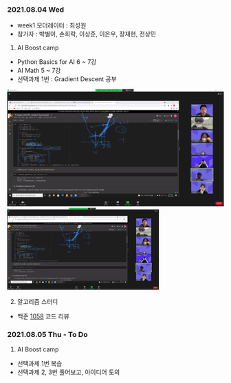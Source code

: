 ### 2021.08.04 Wed

- week1 모더레이터 : 최성원
- 참가자 : 박별이, 손희락, 이상준, 이은우, 장재현, 전상민



1. AI Boost camp
- Python Basics for AI 6 ~ 7강
- AI Math 5 ~ 7강
- 선택과제 1번 : Gradient Descent 공부


![alt 08.04 meetup](../img/2021.08.04회의록.png)<img src = "../img/2021.08.04회의록.png" width = "70%" height = "70%"></img>


2. 알고리즘 스터디
- 백준 [1058](https://www.acmicpc.net/problem/1058) 코드 리뷰



### 2021.08.05 Thu - To Do 


1. AI Boost camp
- 선택과제 1번 복습
- 선택과제 2, 3번 풀어보고, 아이디어 토의

